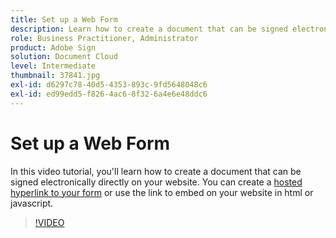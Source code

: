 ```yaml
---
title: Set up a Web Form
description: Learn how to create a document that can be signed electronically directly on your website
role: Business Practitioner, Administrator
product: Adobe Sign
solution: Document Cloud
level: Intermediate
thumbnail: 37841.jpg
exl-id: d6297c78-40d5-4353-893c-9fd5648048c6
exl-id: ed99edd5-f826-4ac6-8f32-6a4e6e48ddc6
---
```

# Set up a Web Form

In this video tutorial, you'll learn how to create a document that can be signed electronically directly on your website. You can create a [hosted hyperlink to your form](https://salesforceintegration.na2.echosign.com/public/esignWidget?wid=CBFCIBAA3AAABLblqZhAa5MmTHYoyIwWia3GbWuwgXo0CqUPbm9Fndza1A51v56MP1PP5GL6UzOKpAYQ9RTI*) or use the link to embed on your website in html or javascript.

>[!VIDEO](https://video.tv.adobe.com/v/37841?hidetitle=true)
